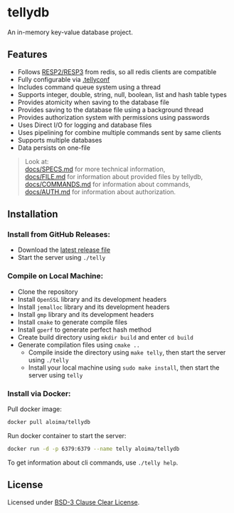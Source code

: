 # tellydb
An in-memory key-value database project.

## Features
+ Follows [RESP2/RESP3](https://redis.io/docs/latest/develop/reference/protocol-spec/) from redis, so all redis clients are compatible
+ Fully configurable via [.tellyconf](./docs/FILE.md)
+ Includes command queue system using a thread
+ Supports integer, double, string, null, boolean, list and hash table types
+ Provides atomicity when saving to the database file
+ Provides saving to the database file using a background thread
+ Provides authorization system with permissions using passwords
+ Uses Direct I/O for logging and database files
+ Uses pipelining for combine multiple commands sent by same clients
+ Supports multiple databases
+ Data persists on one-file

> Look at:  
> [docs/SPECS.md](./docs/SPECS.md) for more technical information,  
> [docs/FILE.md](./docs/FILE.md) for information about provided files by tellydb,  
> [docs/COMMANDS.md](./docs/COMMANDS.md) for information about commands,  
> [docs/AUTH.md](./docs/AUTH.md) for information about authorization.

## Installation
### Install from GitHub Releases:
* Download the [latest release file](https://github.com/aloima/tellydb/releases/latest/download/telly)
* Start the server using `./telly`

### Compile on Local Machine:
+ Clone the repository
+ Install `OpenSSL` library and its development headers
+ Install `jemalloc` library and its development headers
+ Install `gmp` library and its development headers
+ Install `cmake` to generate compile files
+ Install `gperf` to generate perfect hash method
+ Create build directory using `mkdir build` and enter `cd build`
+ Generate compilation files using `cmake ..`
  - Compile inside the directory using `make telly`, then start the server using `./telly`
  - Install your local machine using `sudo make install`, then start the server using `telly`

### Install via Docker:
Pull docker image:
```sh
docker pull aloima/tellydb
```

Run docker container to start the server:
```sh
docker run -d -p 6379:6379 --name telly aloima/tellydb
```

To get information about cli commands, use `./telly help`.

## License
Licensed under [BSD-3 Clause Clear License](./LICENSE).
